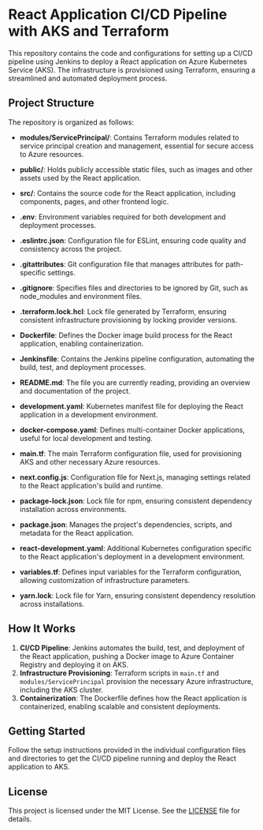 # React Application CI/CD Pipeline with AKS and Terraform

This repository contains the code and configurations for setting up a CI/CD pipeline using Jenkins to deploy a React application on Azure Kubernetes Service (AKS). The infrastructure is provisioned using Terraform, ensuring a streamlined and automated deployment process.

## Project Structure

The repository is organized as follows:

- **modules/ServicePrincipal/**: Contains Terraform modules related to service principal creation and management, essential for secure access to Azure resources.

- **public/**: Holds publicly accessible static files, such as images and other assets used by the React application.

- **src/**: Contains the source code for the React application, including components, pages, and other frontend logic.

- **.env**: Environment variables required for both development and deployment processes.

- **.eslintrc.json**: Configuration file for ESLint, ensuring code quality and consistency across the project.

- **.gitattributes**: Git configuration file that manages attributes for path-specific settings.

- **.gitignore**: Specifies files and directories to be ignored by Git, such as node_modules and environment files.

- **.terraform.lock.hcl**: Lock file generated by Terraform, ensuring consistent infrastructure provisioning by locking provider versions.

- **Dockerfile**: Defines the Docker image build process for the React application, enabling containerization.

- **Jenkinsfile**: Contains the Jenkins pipeline configuration, automating the build, test, and deployment processes.

- **README.md**: The file you are currently reading, providing an overview and documentation of the project.

- **development.yaml**: Kubernetes manifest file for deploying the React application in a development environment.

- **docker-compose.yaml**: Defines multi-container Docker applications, useful for local development and testing.

- **main.tf**: The main Terraform configuration file, used for provisioning AKS and other necessary Azure resources.

- **next.config.js**: Configuration file for Next.js, managing settings related to the React application's build and runtime.

- **package-lock.json**: Lock file for npm, ensuring consistent dependency installation across environments.

- **package.json**: Manages the project's dependencies, scripts, and metadata for the React application.

- **react-development.yaml**: Additional Kubernetes configuration specific to the React application's deployment in a development environment.

- **variables.tf**: Defines input variables for the Terraform configuration, allowing customization of infrastructure parameters.

- **yarn.lock**: Lock file for Yarn, ensuring consistent dependency resolution across installations.

## How It Works

1. **CI/CD Pipeline**: Jenkins automates the build, test, and deployment of the React application, pushing a Docker image to Azure Container Registry and deploying it on AKS.
2. **Infrastructure Provisioning**: Terraform scripts in `main.tf` and `modules/ServicePrincipal` provision the necessary Azure infrastructure, including the AKS cluster.
3. **Containerization**: The Dockerfile defines how the React application is containerized, enabling scalable and consistent deployments.

## Getting Started

Follow the setup instructions provided in the individual configuration files and directories to get the CI/CD pipeline running and deploy the React application to AKS.

## License

This project is licensed under the MIT License. See the [LICENSE](LICENSE) file for details.
